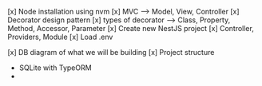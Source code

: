 [x] Node installation using nvm
[x] MVC --> Model, View, Controller
[x] Decorator design pattern
[x] types of decorator --> Class, Property, Method, Accessor, Parameter
[x] Create new NestJS project
[x] Controller, Providers, Module
[x] Load .env

[x] DB diagram of what we will be building
[x] Project structure

- SQLite with TypeORM
-
